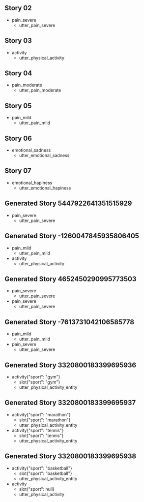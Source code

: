 ## Story 02
* pain_severe
    - utter_pain_severe

## Story 03
* activity
    - utter_physical_activity

## Story 04
* pain_moderate
    - utter_pain_moderate

## Story 05
* pain_mild
    - utter_pain_mild

## Story 06
* emotional_sadness
    - utter_emotional_sadness

## Story 07
* emotional_hapiness
    - utter_emotional_hapiness

## Generated Story 5447922641351515929
* pain_severe
    - utter_pain_severe

## Generated Story -1260047845935806405
* pain_mild
    - utter_pain_mild
* activity
    - utter_physical_activity
## Generated Story 4652450290995773503
* pain_severe
    - utter_pain_severe
* pain_severe
    - utter_pain_severe

## Generated Story -7613731042106585778
* pain_mild
    - utter_pain_mild
* pain_severe
    - utter_pain_severe

## Generated Story 3320800183399695936
* activity{"sport": "gym"}
    - slot{"sport": "gym"}
    - utter_physical_activity_entity

## Generated Story 3320800183399695937
* activity{"sport": "marathon"}
    - slot{"sport": "marathon"}
    - utter_physical_activity_entity
* activity{"sport": "tennis"}
    - slot{"sport": "tennis"}
    - utter_physical_activity_entity

## Generated Story 3320800183399695938
* activity{"sport": "basketball"}
    - slot{"sport": "basketball"}
    - utter_physical_activity_entity
* activity
    - slot{"sport": null}
    - utter_physical_activity
